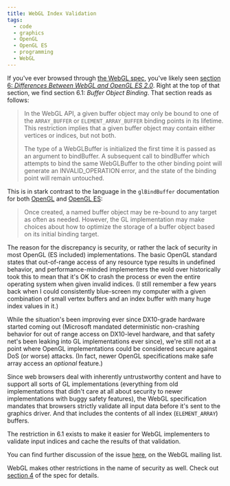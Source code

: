 ```yaml
---
title: WebGL Index Validation
tags:
  - code
  - graphics
  - OpenGL
  - OpenGL ES
  - programming
  - WebGL
---
```

If you've ever browsed through [the WebGL spec](https://www.khronos.org/registry/webgl/specs/1.0.2), you've likely seen [section 6: _Differences Between WebGL and OpenGL ES 2.0_](https://www.khronos.org/registry/webgl/specs/1.0.2/#6). Right at the top of that section, we find section 6.1: _Buffer Object Binding_. That section reads as follows:

> In the WebGL API, a given buffer object may only be bound to one of the `ARRAY_BUFFER` or `ELEMENT_ARRAY_BUFFER` binding points in its lifetime. This restriction implies that a given buffer object may contain either vertices or indices, but not both.
> 
> The type of a WebGLBuffer is initialized the first time it is passed as an argument to bindBuffer. A subsequent call to bindBuffer which attempts to bind the same WebGLBuffer to the other binding point will generate an INVALID_OPERATION error, and the state of the binding point will remain untouched.

This is in stark contrast to the language in the `glBindBuffer` documentation for both [OpenGL](http://www.opengl.org/sdk/docs/man/xhtml/glBindBuffer.xml) and [OpenGL ES](http://www.khronos.org/opengles/sdk/docs/man/xhtml/glBindBuffer.xml):

> Once created, a named buffer object may be re-bound to any target as often as needed. However, the GL implementation may make choices about how to optimize the storage of a buffer object based on its initial binding target.

The reason for the discrepancy is security, or rather the lack of security in most OpenGL (ES included) implementations. The basic OpenGL standard states that out-of-range access of any resource type results in undefined behavior, and performance-minded implementers the wold over historically took this to mean that it's OK to crash the process or even the entire operating system when given invalid indices. (I still remember a few years back when I could consistently blue-screen my computer with a given combination of small vertex buffers and an index buffer with many huge index values in it.)

While the situation's been improving ever since DX10-grade hardware started coming out (Microsoft mandated deterministic non-crashing behavior for out of range access on DX10-level hardware, and that safety net's been leaking into GL implementations ever since), we're still not at a point where OpenGL implementations could be considered secure against DoS (or worse) attacks. (In fact, newer OpenGL specifications make safe array access an _optional_ feature.)

Since web browsers deal with inherently untrustworthy content and have to support all sorts of GL implementations (everything from old implementations that didn't care at all about security to newer implementations with buggy safety features), the WebGL specification mandates that browsers strictly validate all input data before it's sent to the graphics driver. And that includes the contents of all index (`ELEMENT_ARRAY`) buffers.

The restriction in 6.1 exists to make it easier for WebGL implementers to validate input indices and cache the results of that validation.

You can find further discussion of the issue [here](https://www.khronos.org/webgl/public-mailing-list/archives/1001/msg00110.html), on the WebGL mailing list.

WebGL makes other restrictions in the name of security as well. Check out [section 4](https://www.khronos.org/registry/webgl/specs/1.0.2/#4) of the spec for details.